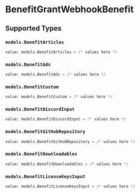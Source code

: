 # BenefitGrantWebhookBenefit


## Supported Types

### `models.BenefitArticles`

```python
value: models.BenefitArticles = /* values here */
```

### `models.BenefitAds`

```python
value: models.BenefitAds = /* values here */
```

### `models.BenefitCustom`

```python
value: models.BenefitCustom = /* values here */
```

### `models.BenefitDiscordInput`

```python
value: models.BenefitDiscordInput = /* values here */
```

### `models.BenefitGitHubRepository`

```python
value: models.BenefitGitHubRepository = /* values here */
```

### `models.BenefitDownloadables`

```python
value: models.BenefitDownloadables = /* values here */
```

### `models.BenefitLicenseKeysInput`

```python
value: models.BenefitLicenseKeysInput = /* values here */
```

